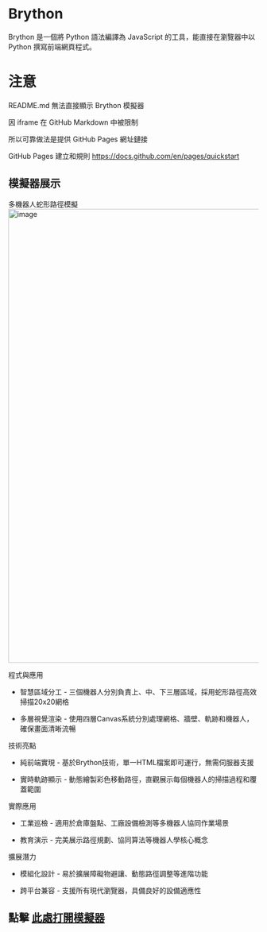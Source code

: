 # Brython

Brython 是一個將 Python 語法編譯為 JavaScript 的工具，能直接在瀏覽器中以 Python 撰寫前端網頁程式。

# 注意

README.md 無法直接顯示 Brython 模擬器

因 iframe 在 GitHub Markdown 中被限制

所以可靠做法是提供 GitHub Pages 網址鏈接

GitHub Pages 建立和規則 https://docs.github.com/en/pages/quickstart

## 模擬器展示

多機器人蛇形路徑模擬
<img width="762" height="914" alt="image" src="https://github.com/user-attachments/assets/da432437-81ca-4fc6-8511-5c277be04a56" />

程式與應用


- 智慧區域分工 - 三個機器人分別負責上、中、下三層區域，採用蛇形路徑高效掃描20x20網格

- 多層視覺渲染 - 使用四層Canvas系統分別處理網格、牆壁、軌跡和機器人，確保畫面清晰流暢

技術亮點


- 純前端實現 - 基於Brython技術，單一HTML檔案即可運行，無需伺服器支援

- 實時軌跡顯示 - 動態繪製彩色移動路徑，直觀展示每個機器人的掃描過程和覆蓋範圍

實際應用


- 工業巡檢 - 適用於倉庫盤點、工廠設備檢測等多機器人協同作業場景

- 教育演示 - 完美展示路徑規劃、協同算法等機器人學核心概念

擴展潛力


- 模組化設計 - 易於擴展障礙物避讓、動態路徑調整等進階功能

- 跨平台兼容 - 支援所有現代瀏覽器，具備良好的設備適應性
  

 ##  點擊 [此處打開模擬器](https://leceichen.github.io/w7-Brython-/ )

